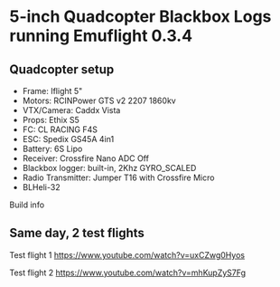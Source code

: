 # 5-inch Quadcopter Blackbox Logs running Emuflight 0.3.4

## Quadcopter setup
- Frame: Iflight 5"
- Motors: RCINPower GTS v2 2207 1860kv
- VTX/Camera: Caddx Vista
- Props: Ethix S5
- FC: CL RACING F4S
- ESC: Spedix GS45A 4in1
- Battery: 6S Lipo
- Receiver: Crossfire Nano ADC Off
- Blackbox logger: built-in, 2Khz GYRO_SCALED
- Radio Transmitter: Jumper T16 with Crossfire Micro
- BLHeli-32

Build info
## Same day, 2 test flights

Test flight 1
https://www.youtube.com/watch?v=uxCZwg0Hyos

Test flight 2
https://www.youtube.com/watch?v=mhKupZyS7Fg

